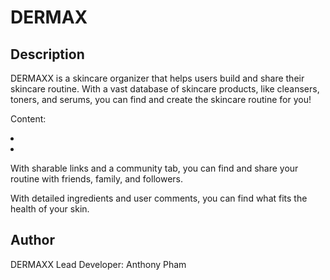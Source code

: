 <h1>DERMAX</h1>
<h2>Description</h2>
<p>
  DERMAXX is a skincare organizer that helps users build and share their skincare routine. 
  With a vast database of skincare products, like cleansers, toners, and serums, you can find and create the skincare routine for you!

  Content:
   <li></li>
   <li></li>
  
  With sharable links and a community tab, you can find and share your routine with friends, family, and followers. 

  With detailed ingredients and user comments, you can find what fits the health of your skin. 
</p>

<h2>Author</h2>
<p>
  DERMAXX Lead Developer: Anthony Pham 
</p>
